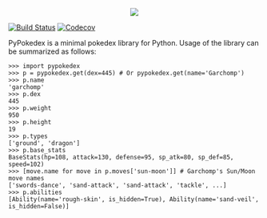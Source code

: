 <p align='center'>
    <img src='https://raw.githubusercontent.com/arnavb/pypokedex/master/assets/logo.png'/>
</p>

[![Build Status](https://travis-ci.org/arnavb/pypokedex.svg?branch=master)](https://travis-ci.org/arnavb/pypokedex)
[![Codecov](https://img.shields.io/codecov/c/github/arnavb/pypokedex.svg)](https://codecov.io/gh/arnavb/pypokedex)

PyPokedex is a minimal pokedex library for Python. Usage of the library can be 
summarized as follows:

```
>>> import pypokedex
>>> p = pypokedex.get(dex=445) # Or pypokedex.get(name='Garchomp')
>>> p.name
'garchomp'
>>> p.dex
445
>>> p.weight
950
>>> p.height
19
>>> p.types
['ground', 'dragon']
>>> p.base_stats
BaseStats(hp=108, attack=130, defense=95, sp_atk=80, sp_def=85, speed=102)
>>> [move.name for move in p.moves['sun-moon']] # Garchomp's Sun/Moon move names
['swords-dance', 'sand-attack', 'sand-attack', 'tackle', ...]
>>> p.abilities
[Ability(name='rough-skin', is_hidden=True), Ability(name='sand-veil', is_hidden=False)]
```
